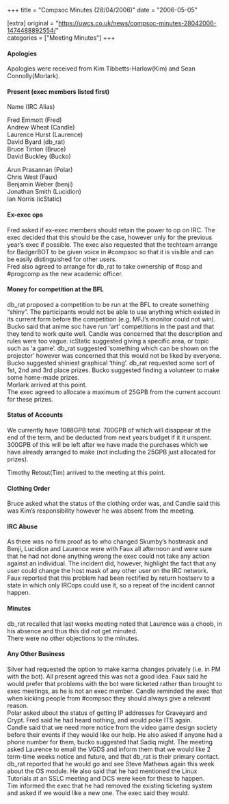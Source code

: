 +++
title = "Compsoc Minutes (28/04/2006)"
date = "2006-05-05"

[extra]
original = "https://uwcs.co.uk/news/compsoc-minutes-28042006-1474488892554/"    
categories = ["Meeting Minutes"]
+++

#### Apologies

Apologies were received from Kim Tibbetts-Harlow(Kim) and Sean Connolly(Morlark).

#### Present (exec members listed first)

Name (IRC Alias)

Fred Emmott (Fred)  
Andrew Wheat (Candle)  
Laurence Hurst (Laurence)  
David Byard (db\_rat)  
Bruce Tinton (Bruce)  
David Buckley (Bucko)

Arun Prasannan (Polar)  
Chris West (Faux)  
Benjamin Weber (benji)  
Jonathan Smith (Lucidion)  
Ian Norris (icStatic)

#### Ex-exec ops

Fred asked if ex-exec members should retain the power to op on IRC. The exec decided that this should be the case, however only for the previous year’s exec if possible. The exec also requested that the techteam arrange for BadgerBOT to be given voice in \#compsoc so that it is visible and can be easily distinguished for other users.  
Fred also agreed to arrange for db\_rat to take ownership of \#osp and \#progcomp as the new academic officer.

#### Money for competition at the BFL

db\_rat proposed a competition to be run at the BFL to create something “shiny”. The participants would not be able to use anything which existed in its current form before the competition (e.g. MFJ’s monitor could not win). Bucko said that anime soc have run ‘art’ competitions in the past and that they tend to work quite well. Candle was concerned that the description and rules were too vague. icStatic suggested giving a specific area, or topic such as ‘a game’. db\_rat suggested ‘something which can be shown on the projector’ however was concerned that this would not be liked by everyone. Bucko suggested shiniest graphical ‘thing’. db\_rat requested some sort of 1st, 2nd and 3rd place prizes. Bucko suggested finding a volunteer to make some home-made prizes.  
Morlark arrived at this point.  
The exec agreed to allocate a maximum of 25GPB from the current account for these prizes.

#### Status of Accounts

We currently have 1088GPB total. 700GPB of which will disappear at the end of the term, and be deducted from next years budget if it it unspent. 300GPB of this will be left after we have made the purchases which we have already arranged to make (not including the 25GPB just allocated for prizes).

Timothy Retout(Tim) arrived to the meeting at this point.

#### Clothing Order

Bruce asked what the status of the clothing order was, and Candle said this was Kim’s responsibility however he was absent from the meeting.

#### IRC Abuse

As there was no firm proof as to who changed Skumby’s hostmask and Benji, Lucidion and Laurence were with Faux all afternoon and were sure that he had not done anything wrong the exec could not take any action against an individual. The incident did, however, highlight the fact that any user could change the host mask of any other user on the IRC network. Faux reported that this problem had been rectified by return hostserv to a state in which only IRCops could use it, so a repeat of the incident cannot happen.

#### Minutes

db\_rat recalled that last weeks meeting noted that Laurence was a choob, in his absence and thus this did not get minuted.  
There were no other objections to the minutes.

#### Any Other Business

Silver had requested the option to make karma changes privately (i.e. in PM with the bot). All present agreed this was not a good idea. Faux said he would prefer that problems with the bot were ticketed rather than brought to exec meetings, as he is not an exec member. Candle reminded the exec that when kicking people from \#compsoc they should always give a relevant reason.  
Polar asked about the status of getting IP addresses for Graveyard and Crypt. Fred said he had heard nothing, and would poke ITS again.  
Candle said that we need more notice from the video game design society before their events if they would like our help. He also asked if anyone had a phone number for them, bucko suggested that Sadiq might. The meeting asked Laurence to email the VGDS and inform them that we would like 2 term-time weeks notice and future, and that db\_rat is their primary contact.  
db\_rat reported that he would go and see Steve Mathews again this week about the OS module. He also said that he had mentioned the Linux Tutorials at an SSLC meeting and DCS were keen for these to happen.  
Tim informed the exec that he had removed the existing ticketing system and asked if we would like a new one. The exec said they would.
